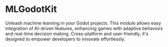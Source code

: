 # MLGodotKit
Unleash machine learning in your Godot projects. This module allows easy integration of AI-driven features, enhancing games with adaptive behaviors and real-time decision making. Cross-platform and user-friendly, it's designed to empower developers to innovate effortlessly.
